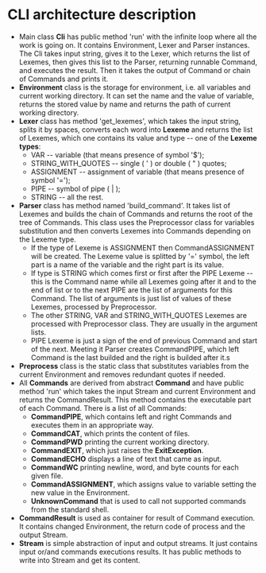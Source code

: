 #  CLI architecture description
- Main class **Cli** has public method 'run' with the infinite loop where all the work is going on. It contains Environment, Lexer and Parser instances. The Cli takes input string, gives it to the Lexer, which returns the list of Lexemes, then gives this list to the Parser, returning runnable Command, and executes the result. Then it takes the output of Command or chain of Commands and prints it.
- **Environment** class is the storage for environment, i.e. all variables and current working directory. It can set the name and the value of variable, returns the stored value by name and returns the path of current working directory.
- **Lexer** class has method 'get_lexemes', which takes the input string, splits it by spaces, converts each word into **Lexeme** and returns the list of Lexemes, which one contains its value and type -- one of the **Lexeme types**: 
    - VAR -- variable (that means presence of symbol '$');
    - STRING_WITH_QUOTES -- single ( ' ) or double ( " ) quotes;
    - ASSIGNMENT  -- assignment of variable (that means presence of symbol '=');
    - PIPE -- symbol of pipe ( | );
    - STRING -- all the rest.
- **Parser** class has method named 'build_command'. It takes list of Lexemes and builds the chain of Commands and returns the root of the tree of Commands. This class uses the Preprocessor class for variables substitution and then converts Lexemes into Commands depending on the Lexeme type. 
    - If the type of Lexeme is ASSIGNMENT then CommandASSIGNMENT will be created. The Lexeme value is splitted by '=' symbol, the left part is a name of the variable and the right part is its value.
    - If type is STRING which comes first or first after the PIPE Lexeme -- this is the Command name while all Lexemes going after it and to the end of list or to the next PIPE are the list of arguments for this Command. The list of arguments is just list of values of these Lexemes, processed by Preprocessor.
    - The other STRING, VAR and STRING_WITH_QUOTES Lexemes are processed with Preprocessor class. They are usually in the argument lists.
    - PIPE Lexeme is just a sign of the end of previous Command and start of the next. Meeting it Parser creates CommandPIPE, which left Command is the last builded and the right is builded after it.s
- **Preprocess** class is the static class that substitutes variables from the current Environment and removes redundant quotes if needed.
- All **Commands** are derived from abstract **Command** and have public method 'run' which takes the input Stream and current Environment and returns the CommandResult. This method contains the executable part of each Command. There is a list of all Commands:
    - **CommandPIPE**, which contains left and right Commands and executes them in an appropriate way.
    - **CommandCAT**, which prints the content of files.
    - **CommandPWD** printing the current working directory.
    - **CommandEXIT**, which just raises the **ExitException**.
    - **CommandECHO** displays a line of text that came as input.
    - **CommandWC** printing newline, word, and byte counts for each given file.
    - **CommandASSIGNMENT**, which assigns value to variable setting the new value in the Environment.
    - **UnknownCommand** that is used to call not supported commands from the standard shell.
- **CommandResult** is used as container for result of Command execution. It contains changed Environment, the return code of process and the output Stream.
- **Stream** is simple abstraction of input and output streams. It just contains input or/and commands executions results. It has public methods to write into Stream and get its content.